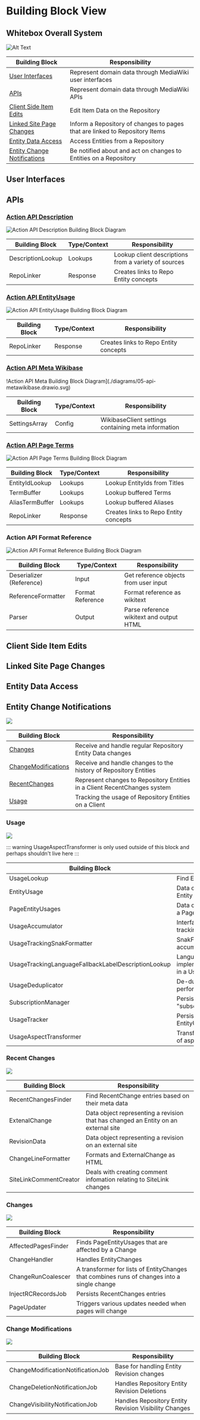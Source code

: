 # Building Block View

## Whitebox Overall System

![Alt Text](./diagrams/05-building-blocks.drawio.svg)

| Building Block                                              | Responsibility                                                              |
| ----------------------------------------------------------- | --------------------------------------------------------------------------- |
| [User Interfaces](#user-interfaces)                         | Represent domain data through MediaWiki user interfaces                     |
| [APIs](#apis)                                               | Represent domain data through MediaWiki APIs                                |
| [Client Side Item Edits](#client-side-item-edits)           | Edit Item Data on the Repository                                            |
| [Linked Site Page Changes](#linked-site-page-changes)       | Inform a Repository of changes to pages that are linked to Repository Items |
| [Entity Data Access](#entity-data-access)                   | Access Entities from a Repository                                           |
| [Entity Change Notifications](#entity-change-notifications) | Be notified about and act on changes to Entities on a Repository            |

## User Interfaces

## APIs

### [Action API Description](https://www.wikidata.org/w/api.php?action=help&modules=query%2Bdescription)

![Action API Description Building Block Diagram](./diagrams/05-api-description.drawio.svg)

|  Building Block | Type/Context  | Responsibility   |
| ------------ | ------------ | ------------ |
| DescriptionLookup   | Lookups | Lookup client descriptions from a variety of sources |
| RepoLinker   | Response | Creates links to Repo Entity concepts |

### [Action API EntityUsage](https://www.wikidata.org/w/api.php?action=help&modules=query%2Bwbentityusage)

![Action API EntityUsage Building Block Diagram](./diagrams/05-api-entityusage.drawio.svg)

|  Building Block | Type/Context  | Responsibility   |
| ------------ | ------------ | ------------ |
| RepoLinker   | Response | Creates links to Repo Entity concepts |

### [Action API Meta Wikibase](https://www.wikidata.org/w/api.php?action=help&modules=query%2Bwikibase)

!Action API Meta Building Block Diagram](./diagrams/05-api-metawikibase.drawio.svg)

|  Building Block | Type/Context  | Responsibility   |
| ------------ | ------------ | ------------ |
| SettingsArray   | Config | WikibaseClient settings containing meta information |

### [Action API Page Terms](https://www.wikidata.org/w/api.php?action=help&modules=query%2Bpageterms)

![Action API Page Terms Building Block Diagram](./diagrams/05-api-pageterms.drawio.svg)

|  Building Block | Type/Context  | Responsibility   |
| ------------ | ------------ | ------------ |
| EntityIdLookup   | Lookups | Lookup EntityIds from Titles |
| TermBuffer   | Lookups | Lookup buffered Terms |
| AliasTermBuffer   | Lookups | Lookup buffered Aliases |
| RepoLinker   | Response | Creates links to Repo Entity concepts |

### Action API Format Reference

![Action API Format Reference Building Block Diagram](./diagrams/05-api-wbformatreference.drawio.svg)

|  Building Block | Type/Context  | Responsibility   |
| ------------ | ------------ | ------------ |
| Deserializer (Reference)   | Input | Get reference objects from user input |
| ReferenceFormatter   | Format Reference | Format reference as wikitext |
| Parser   | Output | Parse reference wikitext and output HTML |


## Client Side Item Edits

## Linked Site Page Changes

## Entity Data Access

## Entity Change Notifications

![](./diagrams/05-entitychangenotifications.drawio.svg)

| Building Block                               | Responsibility                                                            |
| -------------------------------------------- | ------------------------------------------------------------------------- |
| [Changes](#changes)                          | Receive and handle regular Repository Entity Data changes                 |
| [ChangeModifications](#change-modifications) | Receive and handle changes to the history of Repository Entities          |
| [RecentChanges](#recent-changes)             | Represent changes to Repository Entities in a Client RecentChanges system |
| [Usage](#usage)                              | Tracking the usage of Repository Entities on a Client                     |

### Usage

![](./diagrams/05-entitychangenotifications-usage.drawio.svg)

::: warning
UsageAspectTransformer is only used outside of this block and perhaps shouldn't live here
:::

| Building Block                                      | Responsibility                                                                                         |
| --------------------------------------------------- | ------------------------------------------------------------------------------------------------------ |
| UsageLookup                                         | Find EntityUsages for pages                                                                            |
| EntityUsage                                         | Data object representing the usage of an Entity (but not identifying where it is used)                 |
| PageEntityUsages                                    | Data object associating a EntityUsage with a Page ID                                                   |
| UsageAccumulator                                    | Interface allowing accumulation of usage tracking information for a given page                         |
| UsageTrackingSnakFormatter                          | SnakFormatter implementation that will accumulate usage in a UsageAccumulator                          |
| UsageTrackingLanguageFallbackLabelDescriptionLookup | LanguageFallbackLabelDescriptionLookup implementation that will accumulate usage in a UsageAccumulator |
| UsageDeduplicator                                   | De-duplicates entity usage listsfor performance and storage reasons                                    |
| SubscriptionManager                                 | Persists infomation about pages being "subscribed" to updates for an Entity                            |
| UsageTracker                                        | Persists infomation about the EntityUsages of a page                                                   |
| UsageAspectTransformer                              | Transforms usage aspect based on a filter of aspects relevant in some context.                         |

### Recent Changes

![](./diagrams/05-entitychangenotifications-recentchanges.drawio.svg)

| Building Block         | Responsibility                                                                     |
| ---------------------- | ---------------------------------------------------------------------------------- |
| RecentChangesFinder    | Find RecentChange entries based on their meta data                                 |
| ExtenalChange          | Data object representing a revision that has changed an Entity on an external site |
| RevisionData           | Data object representing a revision on an external site                            |
| ChangeLineFormatter    | Formats and ExternalChange as HTML                                                 |
| SiteLinkCommentCreator | Deals with creating comment infomation relating to SiteLink changes                |

### Changes

![](./diagrams/05-entitychangenotifications-changes.drawio.svg)

| Building Block      | Responsibility                                                                              |
| ------------------- | ------------------------------------------------------------------------------------------- |
| AffectedPagesFinder | Finds PageEntityUsages that are affected by a Change                                        |
| ChangeHandler       | Handles EntityChanges                                                                       |
| ChangeRunCoalescer  | A transformer for lists of EntityChanges that combines runs of changes into a single change |
| InjectRCRecordsJob  | Persists RecentChanges entries                                                              |
| PageUpdater         | Triggers various updates needed when pages will change                                      |

### Change Modifications

![](./diagrams/05-entitychangenotifications-modifications.drawio.svg)

| Building Block                    | Responsibility                                        |
| --------------------------------- | ----------------------------------------------------- |
| ChangeModificationNotificationJob | Base for handling Entity Revision changes             |
| ChangeDeletionNotificationJob     | Handles Repository Entity Revision Deletions          |
| ChangeVisibilityNotificationJob   | Handles Repository Entity Revision Visibility Changes |
